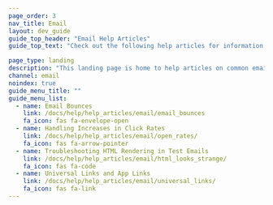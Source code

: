 ```yaml
---
page_order: 3
nav_title: Email
layout: dev_guide
guide_top_header: "Email Help Articles"
guide_top_text: "Check out the following help articles for information on common issues and questions for email campaigns. <br><br> Interested in the details of building personalized email messages with Braze? Check out the <a href='/docs/user_guide/message_building_by_channel/email/'>Email</a> section to learn more!"

page_type: landing
description: "This landing page is home to help articles on common email issues."
channel: email
noindex: true
guide_menu_title: ""
guide_menu_list:
  - name: Email Bounces
    link: /docs/help/help_articles/email/email_bounces
    fa_icon: fas fa-envelope-open
  - name: Handling Increases in Click Rates
    link: /docs/help/help_articles/email/open_rates/
    fa_icon: fas fa-arrow-pointer
  - name: Troubleshooting HTML Rendering in Test Emails 
    link: /docs/help/help_articles/email/html_looks_strange/
    fa_icon: fas fa-code
  - name: Universal Links and App Links
    link: /docs/help/help_articles/email/universal_links/
    fa_icon: fas fa-link
---
```

